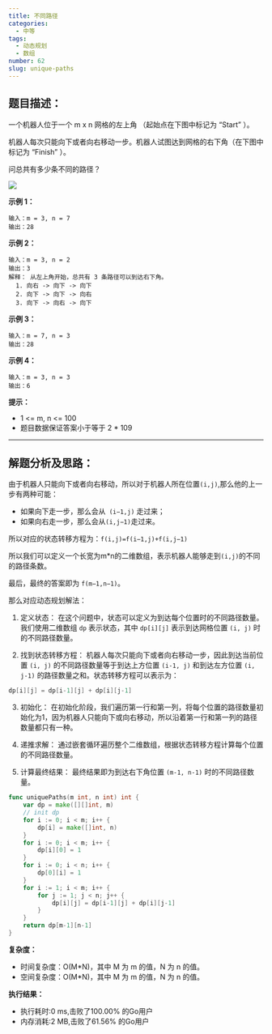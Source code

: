 ```yaml
---
title: 不同路径
categories:
  - 中等
tags:
  - 动态规划
  - 数组
number: 62
slug: unique-paths
---
```


## 题目描述：

一个机器人位于一个 m x n 网格的左上角 （起始点在下图中标记为 “Start” ）。

机器人每次只能向下或者向右移动一步。机器人试图达到网格的右下角（在下图中标记为 “Finish” ）。

问总共有多少条不同的路径？

![](/img/leetcode/62不同路径/1697422740-adxmsI-image.png)

**示例 1：**

```
输入：m = 3, n = 7 
输出：28 
```

**示例 2：**
```
输入：m = 3, n = 2 
输出：3 
解释： 从左上角开始，总共有 3 条路径可以到达右下角。 
  1. 向右 -> 向下 -> 向下 
  2. 向下 -> 向下 -> 向右 
  3. 向下 -> 向右 -> 向下
```

**示例 3：**
```
输入：m = 7, n = 3 
输出：28
```

**示例 4：**
```
输入：m = 3, n = 3 
输出：6
```

**提示：**
- 1 <= m, n <= 100
- 题目数据保证答案小于等于 2 * 109

---
## 解题分析及思路：

由于机器人只能向下或者向右移动，所以对于机器人所在位置`(i,j)`,那么他的上一步有两种可能：

- 如果向下走一步，那么会从` (i−1,j)` 走过来；
- 如果向右走一步，那么会从` (i,j−1) `走过来。

所以对应的状态转移方程为：`f(i,j)=f(i−1,j)+f(i,j−1)`

所以我们可以定义一个长宽为m*n的二维数组，表示机器人能够走到`(i,j)`的不同的路径条数。

最后，最终的答案即为 `f(m−1,n−1)`。

那么对应动态规划解法：

1. 定义状态： 在这个问题中，状态可以定义为到达每个位置时的不同路径数量。我们使用二维数组 `dp` 表示状态，其中 `dp[i][j]` 表示到达网格位置 `(i, j)` 时的不同路径数量。

2. 找到状态转移方程： 机器人每次只能向下或者向右移动一步，因此到达当前位置 `(i, j)` 的不同路径数量等于到达上方位置 `(i-1, j)` 和到达左方位置 `(i, j-1)` 的路径数量之和。状态转移方程可以表示为：
```go
dp[i][j] = dp[i-1][j] + dp[i][j-1]
```
3. 初始化： 在初始化阶段，我们遍历第一行和第一列，将每个位置的路径数量初始化为1，因为机器人只能向下或向右移动，所以沿着第一行和第一列的路径数量都只有一种。

4. 递推求解： 通过嵌套循环遍历整个二维数组，根据状态转移方程计算每个位置的不同路径数量。

5. 计算最终结果： 最终结果即为到达右下角位置 `(m-1, n-1)` 时的不同路径数量。

```go
func uniquePaths(m int, n int) int {
	var dp = make([][]int, m)
	// init dp
	for i := 0; i < m; i++ {
		dp[i] = make([]int, n)
	}
	for i := 0; i < m; i++ {
		dp[i][0] = 1
	}
	for i := 0; i < n; i++ {
		dp[0][i] = 1
	}
	for i := 1; i < m; i++ {
		for j := 1; j < n; j++ {
			dp[i][j] = dp[i-1][j] + dp[i][j-1]
		}
	}
	return dp[m-1][n-1]
}
```

**复杂度：**

- 时间复杂度：O(M*N)，其中 M 为 m 的值，N 为 n 的值。
- 空间复杂度：O(M*N)，其中 M 为 m 的值，N 为 n 的值。

**执行结果：**

- 执行耗时:0 ms,击败了100.00% 的Go用户
- 内存消耗:2 MB,击败了61.56% 的Go用户
